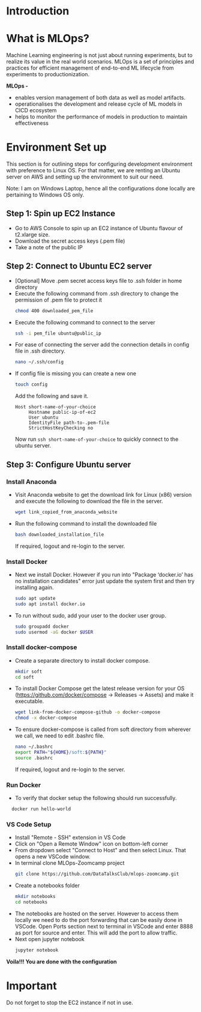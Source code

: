 # Introduction #

# What is MLOps?
Machine Learning engineering is not just about running experiments, but to realize its value in the real world scenarios. MLOps is a set of principles and practices for efficient management of end-to-end ML lifecycle from experiments to productionization.
  
**MLOps -**  
* enables version management of both data as well as model artifacts.
* operationalises the development and release cycle of ML models in CICD ecosystem
* helps to monitor the performance of models in production to maintain effectiveness


# Environment Set up #
This section is for outlining steps for configuring development environment with preference to Linux OS. For that matter, we are renting an Ubuntu server on AWS and setting up the environment to suit our need.

Note: I am on Windows Laptop, hence all the configurations done locally are pertaining to Windows OS only.

## Step 1: Spin up EC2 Instance ##
* Go to AWS Console to spin up an EC2 instance of Ubuntu flavour of t2.xlarge size.
* Download the secret access keys (.pem file)
* Take a note of the public IP

## Step 2: Connect to Ubuntu EC2 server ##
* [Optional] Move .pem secret access keys file to .ssh folder in home directory
* Execute the following command from .ssh directory to change the permission of .pem file to protect it
  ``` sh
  chmod 400 downloaded_pem_file
  ```
* Execute the following command to connect to the server
  ``` sh
  ssh -i pem_file ubuntu@public_ip
  ```
* For ease of connecting the server add the connection details in config file in .ssh directory.
  ``` sh
  nano ~/.ssh/config
  ```
* If config file is missing you can create a new one
  ``` sh
  touch config
  ```
  Add the following and save it.
  ```
  Host short-name-of-your-choice
       Hostname public-ip-of-ec2
       User ubuntu
       IdentityFile path-to-.pem-file
       StrictHostKeyChecking no
  ```
  Now run ```ssh short-name-of-your-choice``` to quickly connect to the ubuntu server. 

## Step 3: Configure Ubuntu server ##
### Install Anaconda ###
* Visit Anaconda website to get the download link for Linux (x86) version and execute the following to download the file in the server.
  ``` sh
  wget link_copied_from_anaconda_website
  ```
* Run the following command to install the downloaded file
  ``` sh
  bash downloaded_installation_file
  ```
  If required, logout and re-login to the server.
### Install Docker ###
* Next we install Docker. However if you run into "Package ‘docker.io’ has no installation candidates" error just update the system first and then try installing again.
  ``` sh
  sudo apt update
  sudo apt install docker.io
  ```
* To run without sudo, add your user to the docker user group.
  ``` sh
  sudo groupadd docker
  sudo usermod -aG docker $USER
  ```
### Install docker-compose ###
* Create a separate directory to install docker compose.
  ``` sh
  mkdir soft
  cd soft
  ```
* To install Docker Compose get the latest release version for your OS (https://github.com/docker/compose -> Releases -> Assets) and make it executable.
  ``` sh
  wget link-from-docker-compose-github -o docker-compose
  chmod -x docker-compose
  ```
* To ensure docker-compose is called from soft directory from wherever we call, we need to edit .bashrc file.
  ``` sh
  nano ~/.bashrc
  export PATH="${HOME}/soft:${PATH}"
  source .bashrc
  ```
  If required, logout and re-login to the server.
### Run Docker ###
* To verify that docker setup the following should run successfully.
``` sh
  docker run hello-world
```
### VS Code Setup ###
* Install "Remote - SSH" extension in VS Code
* Click on "Open a Remote Window" icon on bottom-left corner
* From dropdown select "Connect to Host" and then select Linux. That opens a new VSCode window.
* In terminal clone MLOps-Zoomcamp project
  ``` sh
  git clone https://github.com/DataTalksClub/mlops-zoomcamp.git
  ```
* Create a notebooks folder
  ``` sh
  mkdir notebooks
  cd notebooks
  ```
* The notebooks are hosted on the server. However to access them locally we need to do the port forwarding that can be easily done in VSCode. Open Ports section next to terminal in VSCode and enter 8888 as port for source and enter. This will add the port to allow traffic.
* Next open jupyter notebook
  ``` sh
  jupyter notebook
  ```

**Voila!!! You are done with the configuration**

# Important #
Do not forget to stop the EC2 instance if not in use.